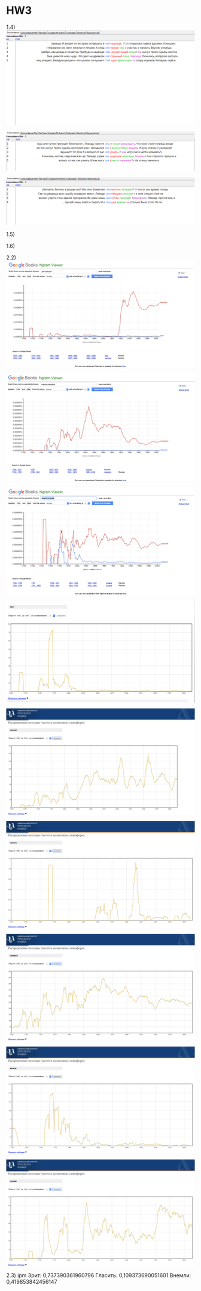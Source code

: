 # HW3

1.4)
![](Снимок1.PNG)

![](Снимок2.PNG)

![](Снимок3.PNG)

1.5)

1.6)

2.2)
![](2.2.1.гугл.png)

![](2.2.2.гугл.png)

![](2.2.3.гугл.png)

![](2.2.1.нкря.png)

![](2.2.2.нкря.png)

![](2.2.3.нкря.png)

![](2.2.4.нкря.png)

![](2.2.5.нкря.png)

![](2.2.6.нкря.png)

2.3)
ipm
Зрит: 0,737390361960796
Гласить: 0,109373690051601
Внемли: 0,419853842456147
